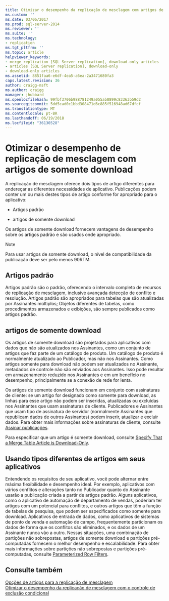 ```yaml
---
title: Otimizar o desempenho da replicação de mesclagem com artigos de somente download | Microsoft Docs
ms.custom: ''
ms.date: 03/06/2017
ms.prod: sql-server-2014
ms.reviewer: ''
ms.suite: ''
ms.technology:
- replication
ms.tgt_pltfrm: ''
ms.topic: article
helpviewer_keywords:
- merge replication [SQL Server replication], download-only articles
- articles [SQL Server replication], download-only
- download-only articles
ms.assetid: 8851faa6-e6df-4ea5-a6ea-2a3471680fa3
caps.latest.revision: 36
author: craigg-msft
ms.author: craigg
manager: jhubbard
ms.openlocfilehash: 99fbf3706b988781249a055ab8899c83363b59d2
ms.sourcegitcommit: 5dd5cad0c1bbd308471d6c885f516948ad67dfcf
ms.translationtype: MT
ms.contentlocale: pt-BR
ms.lasthandoff: 06/19/2018
ms.locfileid: "36130528"
---
```

# <a name="optimize-merge-replication-performance-with-download-only-articles"></a>Otimizar o desempenho de replicação de mesclagem com artigos de somente download
  A replicação de mesclagem oferece dois tipos de artigo diferentes para endereçar as diferentes necessidades de aplicativo. Publicações podem conter um ou mais destes tipos de artigo conforme for apropriado para o aplicativo:  
  
-   Artigos padrão  
  
-   artigos de somente download  
  
 Os artigos de somente download fornecem vantagens de desempenho sobre os artigos padrão e são usados onde apropriado.  
  
> [!NOTE]  
>  Para usar artigos de somente download, o nível de compatibilidade da publicação deve ser pelo menos 90RTM.  
  
## <a name="standard-articles"></a>Artigos padrão  
 Artigos padrão são o padrão, oferecendo o intervalo completo de recursos de replicação de mesclagem, inclusive avançada detecção de conflito e resolução. Artigos padrão são apropriados para tabelas que são atualizadas por Assinantes múltiplos; Objetos diferentes de tabelas, como procedimentos armazenados e exibições, são sempre publicados como artigos padrão.  
  
## <a name="download-only-articles"></a>artigos de somente download  
 Os artigos de somente download são projetados para aplicativos com dados que não são atualizados nos Assinantes, como um conjunto de artigos que faz parte de um catálogo de produto. Um catálogo de produto é normalmente atualizado ao Publicador, mas não nos Assinantes. Como artigos somente para download não podem ser atualizados no Assinante, metadados de controle não são enviados aos Assinantes. Isso pode resultar em armazenamento reduzido nos Assinantes e em um benefício no desempenho, principalmente se a conexão de rede for lenta.  
  
 Os artigos de somente download funcionam em conjunto com assinaturas de cliente: se um artigo for designado como somente para download, as linhas para esse artigo não podem ser inseridas, atualizadas ou excluídas nos Assinantes que usam assinaturas de cliente. Publicadores e Assinantes que usam tipo de assinatura de servidor (normalmente Assinantes que republicam dados de outros Assinantes) podem inserir, atualizar e excluir dados. Para obter mais informações sobre assinaturas de cliente, consulte [Assinar publicações](../subscribe-to-publications.md).  
  
 Para especificar que um artigo é somente download, consulte [Specify That a Merge Table Article is Download-Only](../publish/specify-that-a-merge-table-article-is-download-only.md).  
  
## <a name="using-different-article-types-in-your-applications"></a>Usando tipos diferentes de artigos em seus aplicativos  
 Entendendo os requisitos de seu aplicativo, você pode alternar entre máxima flexibilidade e desempenho ideal. Por exemplo, aplicativos com vários conflitos e alterações tanto no Publicador quanto do Assinante usarão a publicação criada a partir de artigos padrão. Alguns aplicativos, como o aplicativo de automação de departamento de vendas, poderiam ter artigos com um potencial para conflitos, e outros artigos que têm a função de tabelas de pesquisa, que podem ser especificados como somente para download. Aplicativos de entrada de dados, como aplicativos de sistemas de ponto de venda e automação de campo, frequentemente particionam os dados de forma que os conflitos são eliminados, e os dados de um Assinante nunca vão a outro. Nessas situações, uma combinação de partições não sobrepostas, artigos de somente download e partições pré-computadas fornecem o melhor desempenho e escalabilidade. Para obter mais informações sobre partições não sobrepostas e partições pré-computadas, consulte [Parameterized Row Filters](parameterized-filters-parameterized-row-filters.md).  
  
## <a name="see-also"></a>Consulte também  
 [Opções de artigos para a replicação de mesclagem](article-options-for-merge-replication.md)   
 [Otimizar o desempenho da replicação de mesclagem com o controle de exclusão condicional](optimize-merge-replication-performance-with-conditional-delete-tracking.md)  
  
  
